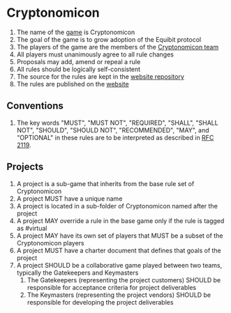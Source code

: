 # Cryptonomicon

1. The name of the [game](./Nomicon/) is Cryptonomicon
1. The goal of the game is to grow adoption of the Equibit protocol
1. The players of the game are the members of the [Cryptonomicon team](https://github.com/orgs/Equibit/teams/cryptonomicon/members)
1. All players must unanimously agree to all rule changes
1. Proposals may add, amend or repeal a rule
1. All rules should be logically self-consistent 
1. The source for the rules are kept in the [website repository](https://github.com/Equibit/Cryptonomicon)
1. The rules are published on the [website](https://equibit.github.io/Cryptonomicon/)

## Conventions

1. The key words "MUST", "MUST NOT", "REQUIRED", "SHALL", "SHALL NOT", "SHOULD", "SHOULD NOT", "RECOMMENDED", "MAY", and "OPTIONAL" in these rules are to be interpreted as described in [RFC 2119](https://www.ietf.org/rfc/rfc2119.txt).

## Projects

1. A project is a sub-game that inherits from the base rule set of Cryptonomicon
1. A project MUST have a unique name
1. A project is located in a sub-folder of Cryptonomicon named after the project
1. A project MAY override a rule in the base game only if the rule is tagged as #virtual
1. A project MAY have its own set of players that MUST be a subset of the Cryptonomicon players
1. A project MUST have a charter document that defines that goals of the project
1. A project SHOULD be a collaborative game played between two teams, typically the Gatekeepers and Keymasters
    1. The Gatekeepers (representing the project customers) SHOULD be responsible for acceptance criteria for project deliverables
    1. The Keymasters (representing the project vendors) SHOULD be responsible for developing the project deliverables 
